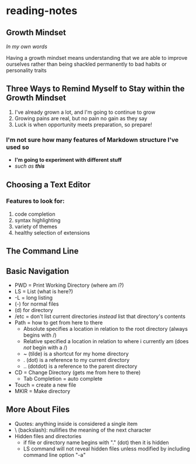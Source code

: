 # reading-notes
## Growth Mindset

*In my own words*

Having a growth mindset means understanding that we are able to improve ourselves rather than being shackled permanently to bad habits or personality traits

## Three Ways to Remind Myself to Stay within the Growth Mindset
1. I've already grown a lot, and I'm going to continue to grow
2. Growing pains are real, but no pain no gain as they say
3. Luck is when opportunity meets preparation, so prepare!

### I'm not sure how many features of Markdown structure I've used so
* **I'm going to experiment with different stuff**
* *such as **this***

## Choosing a Text Editor
### Features to look for:
1. code completion
2. syntax highlighting
3. variety of themes
4. healthy selection of extensions

## The Command Line
## Basic Navigation
* PWD = Print Working Directory (where am i?)
* LS = List (what is here?)
 * -L = long listing
 * (-) for normal files
 * (d) for directory
 * /etc = don't list current directories *instead* list that directory's contents
* Path = how to get from here to there
  * Absolute specifies a location in relation to the root directory (always begins with /)
  * Relative specified a location in relation to where i currently am (does *not* begin with a /)
  * ~ (tilde) is a shortcut for my home directory
  * . (dot) is a reference to my current directory
  * .. (dotdot) is a reference to the parent directory
* CD = Change Directory (gets me from here to there)
  * Tab Completion = auto complete
* Touch = create a new file
* MKIR = Make directory

## More About Files
* Quotes: anything inside is considered a single item
* \ (backslash): nullifies the meaning of the next character
* Hidden files and directories
  * if file or directory name begins with "." (dot) then it is hidden
  * LS command will not reveal hidden files unless modified by including command line option "-a"
